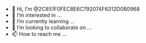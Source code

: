 - 👋 Hi, I’m @2C851F0FEC8E6C792074F6312D0B0968
- 👀 I’m interested in ...
- 🌱 I’m currently learning ...
- 💞️ I’m looking to collaborate on ...
- 📫 How to reach me ...

<!---
2C851F0FEC8E6C792074F6312D0B0968/2C851F0FEC8E6C792074F6312D0B0968 is a ✨ special ✨ repository because its `README.md` (this file) appears on your GitHub profile.
You can click the Preview link to take a look at your changes.
--->
